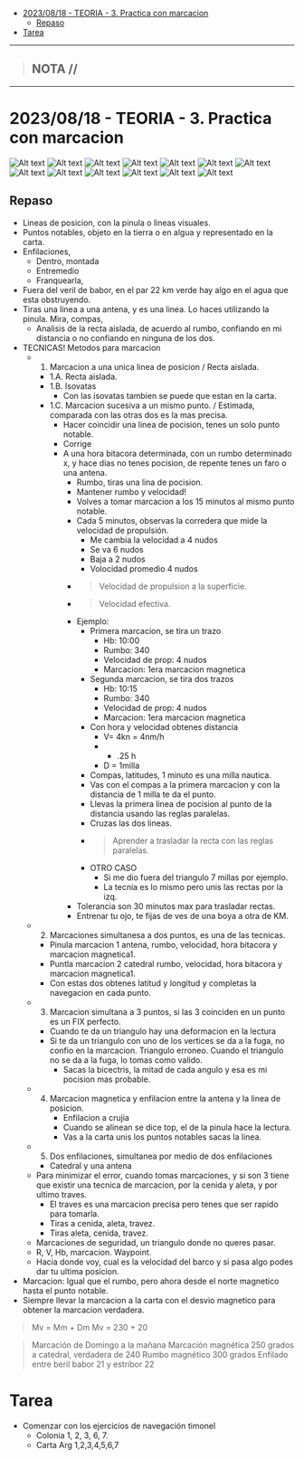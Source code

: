 - [2023/08/18 - TEORIA - 3. Practica con marcacion](#20230818---teoria---3-practica-con-marcacion)
  - [Repaso](#repaso)
- [Tarea](#tarea)


-----------------
> NOTA //  
> - 
--------------------
# 2023/08/18 - TEORIA - 3. Practica con marcacion

![Alt text](GrafRumbo.jpg)
![Alt text](CalculoDm.jpg)
![Alt text](temadeexamen.jpeg)
![Alt text](temadeexamen2.jpeg)
![Alt text](1.1.jpeg)
![Alt text](1.2.jpeg)
![Alt text](1.3.jpeg)
![Alt text](2.0.jpeg)
![Alt text](2.1.jpeg)
![Alt text](2.2.jpeg)
![Alt text](2.3.jpeg)
![Alt text](3.0.jpeg)
![Alt text](3.1.jpeg)
## Repaso 

 -  Lineas de posicion, con la pinula o lineas visuales.
 -  Puntos notables, objeto en la tierra o en algua y representado en la carta.
 -  Enfilaciones, 
    -  Dentro, montada
    -  Entremedio
    -  Franquearla, 
 -  Fuera del veril de babor, en el par 22 km verde hay algo en el agua que esta obstruyendo.
 -  Tiras una linea a una antena, y es una linea. Lo haces utilizando la pinula. Mira, compas, 
    -  Analisis de la recta aislada, de acuerdo al rumbo, confiando en mi distancia o no confiando en ninguna de los dos.
 - TECNICAS! Metodos para marcacion
    -  1. Marcacion a una unica linea de posicion /  Recta aislada.
       -  1.A. Recta aislada.
       -  1.B. Isovatas
          - Con las isovatas tambien se puede que estan en la carta.
        - 1.C. Marcacion sucesiva a un mismo punto. / Estimada, comparada con las otras dos es la mas precisa.
          - Hacer coincidir una linea de pocision, tenes un solo punto notable.
          - Corrige 
          - A una hora bitacora determinada, con un rumbo determinado x, y hace dias no tenes pocision, de repente tenes un faro o una antena.
            - Rumbo, tiras una lina de pocision.
            - Mantener rumbo y velocidad!
            - Volves a tomar marcacion a los 15 minutos al mismo punto notable.
            - Cada 5 minutos, observas la corredera que mide la velocidad de propulsión.
              - Me cambia la velocidad a 4 nudos
              - Se va 6 nudos
              - Baja a 2 nudos
              - Volocidad promedio 4 nudos
            - > Velocidad de propulsion a la superficie.
            - > Velocidad efectiva.
            - Ejemplo: 
              - Primera marcacion, se tira un trazo
                - Hb: 10:00
                - Rumbo: 340
                - Velocidad de prop: 4 nudos
                - Marcacion: 1era marcacion magnetica
              - Segunda marcacion, se tira dos trazos 
                - Hb: 10:15
                - Rumbo: 340
                - Velocidad de prop: 4 nudos
                - Marcacion: 1era marcacion magnetica
              - Con hora y velocidad obtenes distancia
                - V= 4kn = 4nm/h 
                - * .25 h 
                - D = 1milla
              - Compas, latitudes, 1 minuto es una milla nautica.
              - Vas con el compas a la primera marcacion y con la distancia de 1 milla te da el punto.
              - Llevas la primera linea de pocision al punto de la distancia usando las reglas paralelas.
              - Cruzas las dos lineas.
              - > Aprender a trasladar la recta con las reglas paralelas.
              - OTRO CASO
                -  Si me dio fuera del triangulo 7 millas por ejemplo.
                -  La tecnia es lo mismo pero unis las rectas por la izq.
             -  Tolerancia son 30 minutos max para trasladar rectas.
             - Entrenar tu ojo, te fijas de ves de una boya a otra de KM.
    -  2. Marcaciones simultanesa a dos puntos, es una de las tecnicas.
       -  Pinula marcacion 1 antena, rumbo, velocidad, hora bitacora y marcacion magnetica1.
       -  Puntla marcacion 2 catedral rumbo, velocidad, hora bitacora y marcacion magnetica1.
       -  Con estas dos obtenes latitud y longitud y completas la navegacion en cada punto.
    -  3. Marcacion simultana a 3 puntos, si las 3 coinciden en un punto es un FIX perfecto.
       -  Cuando te da un triangulo hay una deformacion en la lectura
       -  Si te da un triangulo con uno de los vertices se da a la fuga, no confio en la marcacion. Triangulo erroneo. Cuando el triangulo no se da a la fuga, lo tomas como valido. 
          - Sacas la bicectris, la mitad de cada angulo y esa es mi pocision mas probable. 
    -  4. Marcacion magnetica y enfilacion entre la antena y la linea de posicion.
          - Enfilacion a crujia
          - Cuando se alinean se dice top, el de la pinula hace la lectura.  
          - Vas a la carta unis los puntos notables sacas la linea.
     - 5. Dos enfilaciones, simultanea por medio de dos enfilaciones
       - Catedral y una antena
    - Para minimizar el error, cuando tomas marcaciones, y si son 3 tiene que existir una tecnica de marcacion, por la cenida y aleta, y por ultimo traves.
      - El traves es una marcacion precisa pero tenes que ser rapido para tomarla.
      - Tiras a cenida, aleta, travez. 
      - Tiras aleta, cenida, travez.  
    -  Marcaciones de seguridad, un triangulo donde no queres pasar.
    -  R, V, Hb, marcacion. Waypoint. 
    -  Hacia donde voy, cual es la velocidad del barco y si pasa algo podes dar tu ultima posicion. 
 -  Marcacion: Igual que el rumbo, pero ahora desde el norte magnetico hasta el punto notable.
 -  Siempre llevar la marcacion a la carta con el desvio magnetico para obtener la marcacion verdadera.

> Mv = Mm + Dm
> Mv = 230 + 20

> Marcación de Domingo a la mañana
  > Marcación magnética 250 grados a catedral, verdadera de 240
  > Rumbo magnético 300 grados 
  > Enfilado entre beril babor 21 y estribor 22


  # Tarea
  - Comenzar con los ejercicios de navegación timonel 
    - Colonia 1, 2, 3, 6, 7. 
    - Carta Arg 1,2,3,4,5,6,7
